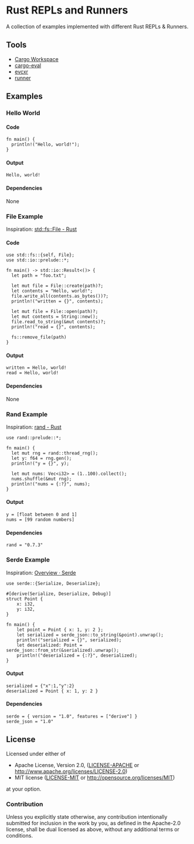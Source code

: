 # Rust REPLs and Runners

A collection of examples implemented with different Rust REPLs & Runners.

## Tools
- [Cargo Workspace](cargo-workspace/README.md)
- [cargo-eval](cargo-eval/README.md)
- [evcxr](evcxr/README.md)
- [runner](runner/README.md)

## Examples
### Hello World
#### Code
```
fn main() {
  println!("Hello, world!");
}
```

#### Output
```
Hello, world!
```

#### Dependencies
None

### File Example
Inspiration: [std::fs::File - Rust](https://doc.rust-lang.org/std/fs/struct.File.html)

#### Code
```
use std::fs::{self, File};
use std::io::prelude::*;

fn main() -> std::io::Result<()> {
  let path = "foo.txt";

  let mut file = File::create(path)?;
  let contents = "Hello, world!";
  file.write_all(contents.as_bytes())?;
  println!("written = {}", contents);

  let mut file = File::open(path)?;
  let mut contents = String::new();
  file.read_to_string(&mut contents)?;
  println!("read = {}", contents);

  fs::remove_file(path)
}
```

#### Output
```
written = Hello, world!
read = Hello, world!
```

#### Dependencies
None

### Rand Example
Inspiration: [rand - Rust](https://docs.rs/rand/0.7.3/rand/)

```
use rand::prelude::*;

fn main() {
  let mut rng = rand::thread_rng();
  let y: f64 = rng.gen();
  println!("y = {}", y);

  let mut nums: Vec<i32> = (1..100).collect();
  nums.shuffle(&mut rng);
  println!("nums = {:?}", nums);
}
```

#### Output
```
y = [float between 0 and 1]
nums = [99 random numbers]
```

#### Dependencies
```
rand = "0.7.3"
```

### Serde Example
Inspiration: [Overview · Serde](https://serde.rs/)

```
use serde::{Serialize, Deserialize};

#[derive(Serialize, Deserialize, Debug)]
struct Point {
    x: i32,
    y: i32,
}

fn main() {
    let point = Point { x: 1, y: 2 };
    let serialized = serde_json::to_string(&point).unwrap();
    println!("serialized = {}", serialized);
    let deserialized: Point = serde_json::from_str(&serialized).unwrap();
    println!("deserialized = {:?}", deserialized);
}
```

#### Output
```
serialized = {"x":1,"y":2}
deserialized = Point { x: 1, y: 2 }
```

#### Dependencies
```
serde = { version = "1.0", features = ["derive"] }
serde_json = "1.0"
```

## License

Licensed under either of

* Apache License, Version 2.0, ([LICENSE-APACHE](LICENSE-APACHE) or
  http://www.apache.org/licenses/LICENSE-2.0)
* MIT license ([LICENSE-MIT](LICENSE-MIT) or
  http://opensource.org/licenses/MIT)

at your option.

### Contribution

Unless you explicitly state otherwise, any contribution intentionally
submitted for inclusion in the work by you, as defined in the Apache-2.0
license, shall be dual licensed as above, without any additional terms
or conditions.
